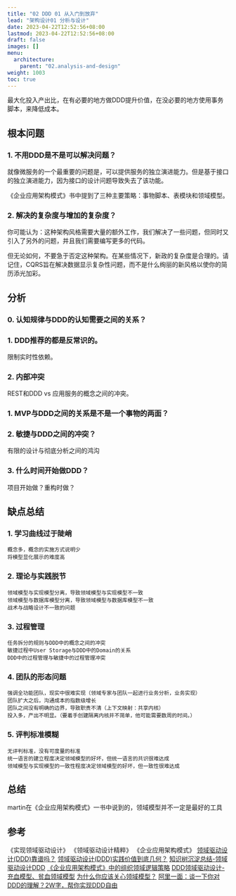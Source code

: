 ```yaml
---
title: "02 DDD 01 从入门到放弃"
lead: "架构设计01 分析与设计"
date: 2023-04-22T12:52:56+08:00
lastmod: 2023-04-22T12:52:56+08:00
draft: false
images: []
menu:
  architecture:
    parent: "02.analysis-and-design"
weight: 1003
toc: true
---
```


最大化投入产出比，在有必要的地方做DDD提升价值，在没必要的地方使用事务脚本，来降低成本。

## 根本问题

### 1. 不用DDD是不是可以解决问题？
就像微服务的一个最重要的问题是，可以提供服务的独立演进能力。但是基于接口的独立演进能力，因为接口的设计问题导致失去了该功能。

《企业应用架构模式》书中提到了三种主要策略：事物脚本、表模块和领域模型。

### 2. 解决的复杂度与增加的复杂度？
你可能认为：这种架构风格需要大量的额外工作，我们解决了一些问题，但同时又引入了另外的问题，并且我们需要编写更多的代码。

但无论如何，不要急于否定这种架构。在某些情况下，新政的复杂度是合理的。请记住，CQRS旨在解决数据显示复杂性问题，而不是什么绚丽的新风格以使你的简历添光加彩。

## 分析
### 0. 认知规律与DDD的认知需要之间的关系？

### 1. DDD推荐的都是反常识的。
限制实时性依赖。

### 2. 内部冲突
REST和DDD vs 应用服务的概念之间的冲突。

### 1. MVP与DDD之间的关系是不是一个事物的两面？

### 2. 敏捷与DDD之间的冲突？
有限的设计与彻底分析之间的鸿沟

### 3. 什么时间开始做DDD？
项目开始做？重构时做？

## 缺点总结

### 1. 学习曲线过于陡峭
    概念多，概念的实施方式说明少
    将模型显化展示的难度高
### 2. 理论与实践脱节
    领域模型与实现模型分离，导致领域模型与实现模型不一致
    领域模型与数据库模型分离，导致领域模型与数据库模型不一致
    战术与战略设计不一致的问题
### 3. 过程管理
    任务拆分的规则与DDD中的概念之间的冲突
    敏捷过程中User Storage与DDD中的Domain的关系
    DDD中的过程管理与敏捷中的过程管理冲突
### 4. 团队的形态问题
    强调全功能团队，现实中很难实现（领域专家与团队一起进行业务分析，业务实现）
    团队扩大之后，沟通成本的指数级增长
    团队之间没有明确的边界，导致职责不清（上下文映射：共享内核）
    投入多，产出不明显。（要着手创建隔离内核并不简单，他可能需要数周的时间。）
### 5. 评判标准模糊
    无评判标准，没有可度量的标准
    统一语言的建立程度决定领域模型的好坏，但统一语言的共识很难达成
    领域模型与实现模型的一致性程度决定领域模型的好坏，但一致性很难达成


## 总结

martin在《企业应用架构模式》一书中说到的，领域模型并不一定是最好的工具

## 参考
《实现领域驱动设计》
《领域驱动设计精粹》
《企业应用架构模式》
[领域驱动设计(DDD)靠谱吗？](https://www.zhihu.com/question/328870859)
[领域驱动设计(DDD)实践价值到底几何？](https://www.zhihu.com/question/452960169)
[知识树沉淀总结-领域驱动设计DDD](https://blog.csdn.net/u012605629/article/details/125246753)
[《企业应用架构模式》中的组织领域逻辑策略](https://cloud.tencent.com/developer/article/2332670)
[DDD领域驱动设计-充血模型、贫血领域模型](https://cloud.tencent.com/developer/article/1791287)
[为什么你应该关心领域模型？](https://cloud.tencent.com/developer/article/1834785)
[阿里一面：谈一下你对DDD的理解？2W字，帮你实现DDD自由](https://www.cnblogs.com/crazymakercircle/p/17130939.html)